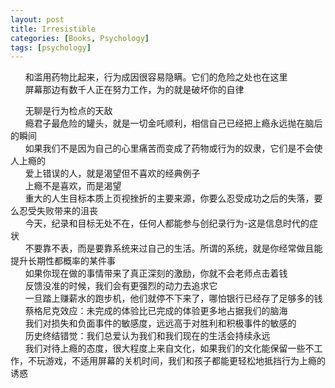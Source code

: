 ```yaml
---
layout: post
title: Irresistible
categories: [Books, Psychology]
tags: [psychology]
---
```

&nbsp;&nbsp;&nbsp;&nbsp;&nbsp;&nbsp;和滥用药物比起来，行为成因很容易隐瞒。它们的危险之处也在这里      
&nbsp;&nbsp;&nbsp;&nbsp;&nbsp;&nbsp;屏幕那边有数千人正在努力工作，为的就是破坏你的自律
<!-- more -->      
&nbsp;&nbsp;&nbsp;&nbsp;&nbsp;&nbsp;无聊是行为检点的天敌      
&nbsp;&nbsp;&nbsp;&nbsp;&nbsp;&nbsp;瘾君子最危险的罐头，就是一切金吒顺利，相信自己已经把上瘾永远抛在脑后的瞬间      
&nbsp;&nbsp;&nbsp;&nbsp;&nbsp;&nbsp;如果我们不是因为自己的心里痛苦而变成了药物或行为的奴隶，它们是不会使人上瘾的      
&nbsp;&nbsp;&nbsp;&nbsp;&nbsp;&nbsp;爱上错误的人，就是渴望但不喜欢的经典例子      
&nbsp;&nbsp;&nbsp;&nbsp;&nbsp;&nbsp;上瘾不是喜欢，而是渴望      
&nbsp;&nbsp;&nbsp;&nbsp;&nbsp;&nbsp;重大的人生目标本质上页视挫折的主要来源，你要么忍受成功之后的失落，要么忍受失败带来的沮丧      
&nbsp;&nbsp;&nbsp;&nbsp;&nbsp;&nbsp;今天，纪录和目标无处不在，任何人都能参与创纪录行为-这是信息时代的症状      
&nbsp;&nbsp;&nbsp;&nbsp;&nbsp;&nbsp;不要靠不表，而是要靠系统来过自己的生活。所谓的系统，就是你经常做且能提升长期性都概率的某件事      
&nbsp;&nbsp;&nbsp;&nbsp;&nbsp;&nbsp;如果你现在做的事情带来了真正深刻的激励，你就不会老师点击着钱      
&nbsp;&nbsp;&nbsp;&nbsp;&nbsp;&nbsp;反馈没准的时候，我们会有更强烈的动力去追求它      
&nbsp;&nbsp;&nbsp;&nbsp;&nbsp;&nbsp;一旦踏上赚薪水的跑步机，他们就停不下来了，哪怕银行已经存了足够多的钱      
&nbsp;&nbsp;&nbsp;&nbsp;&nbsp;&nbsp;蔡格尼克效应：未完成的体验比已完成的体验更多地占据我们的脑海      
&nbsp;&nbsp;&nbsp;&nbsp;&nbsp;&nbsp;我们对损失和负面事件的敏感度，远远高于对胜利和积极事件的敏感的      
&nbsp;&nbsp;&nbsp;&nbsp;&nbsp;&nbsp;历史终结错觉：我们总爱认为我们和我们现在的生活会持续永远      
&nbsp;&nbsp;&nbsp;&nbsp;&nbsp;&nbsp;我们对待上瘾的态度，很大程度上来自文化，如果我们的文化能保留一些不工作，不玩游戏，不适用屏幕的关机时间，我们和孩子都能更轻松地抵挡行为上瘾的诱惑      
